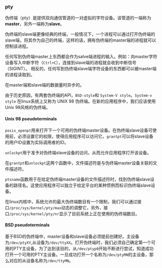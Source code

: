 ### pty

伪终端（pty）是提供双向通信管道的一对虚拟的字符设备。该管道的一端称为**master**，另外一端称为**slave**。

伪终端的slave端更像经典的终端，一般情况下，一个进程可以通过打开伪终端的slave端，将其作为自己的终端，这样的话，拥有伪终端的master端的进程就可以控制该进程。

任何写到伪终端master上东西都会作为salve端进程的输入。例如：向master字符设备写入中断字符（`Ctrl+C`），连接到slave端的进程就会收到中断信号（SIGINT）。 相反的，任何写到伪终端slave端字符设备的东西都可以被master端的进程读取到。

在master端和slave端的数据量时异步的。

由于历史原因，有两套伪终端的API，`BSD-style`和 `System-V style`。`System-v style` 在linux系统上又称为 UNIX 98 伪终端。在新的应用程序中，我们应该使用Unix 98风格的伪终端。



#### Unix 98 pseudoterminals

`posix_openpt`用来打开下一个可用的伪终端master设备。在伪终端slave设备可使用前，必须设置它的权限，使得应用程序可以访问它。`grantpt`可以将slave设备的用户ID设置为实际调用者的ID。

`unlockpt`用于准予对伪终端slave设备的访问，从而允许应用程序打开该设备。

在`grantpt`和`unlockpt`这两个函数中，文件描述符是与伪终端master设备关联的文件描述符。

`ptsname`函数用于在给定伪终端master设备的文件描述符时，找到伪终端slave设备的路径名。这使应用程序可以独立于给定平台的某种惯例而标识伪终端slave设备。

在linux内核中，系统允许的最大伪终端数目有一个限制，我们可以通过接口`/proc/sys/kernel/pty/max`动态的调整它，另外，接口`/proc/sys/kernel/pty/nr`显示了目前系统上正在使用的伪终端数目。



#### BSD pseudoterminals

基于BSD的伪终端中，master设备和slave设备必须提前创建好。主设备为`/dev/ptyXY`,从设备为`/dev/ttyXX`。打开伪终端时，我们必须自己确定第一个可用的PTY主设备，为了达到该目的，从`/dev/ptyp0`开始不断进行尝试，知道成功打开一个可用的PTY主设备。一旦成功打开一个名称为`/dev/ptyMN`的主设备，那么对应的从设备名称为`/dev/ttyMN`。
